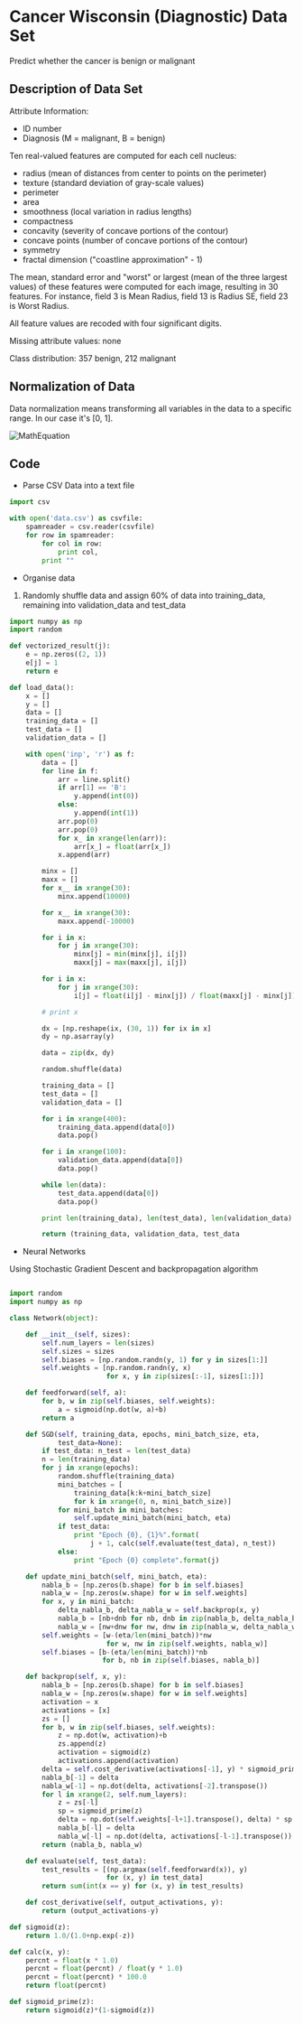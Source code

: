 # Cancer Wisconsin (Diagnostic) Data Set
Predict whether the cancer is benign or malignant

## Description of Data Set
Attribute Information:
* ID number 
* Diagnosis (M = malignant, B = benign)

Ten real-valued features are computed for each cell nucleus:

* radius (mean of distances from center to points on the perimeter) 
* texture (standard deviation of gray-scale values) 
* perimeter 
* area 
* smoothness (local variation in radius lengths)
* compactness
* concavity (severity of concave portions of the contour) 
* concave points (number of concave portions of the contour) 
* symmetry 
* fractal dimension ("coastline approximation" - 1)

The mean, standard error and "worst" or largest (mean of the three largest values) of these features were computed for each image, resulting in 30 features. For instance, field 3 is Mean Radius, field 13 is Radius SE, field 23 is Worst Radius.

All feature values are recoded with four significant digits.

Missing attribute values: none

Class distribution: 357 benign, 212 malignant

## Normalization of Data

Data normalization means transforming all variables in the data to a specific range. In our case it's [0, 1].

![MathEquation](http://i.imgur.com/IgWw5eX.png)

## Code

* Parse CSV Data into a text file 

```python
import csv

with open('data.csv') as csvfile:
    spamreader = csv.reader(csvfile)
    for row in spamreader:
        for col in row:
            print col, 
        print ""
```

* Organise data

1. Randomly shuffle data and assign 60% of data into training_data, remaining into validation_data and test_data

```python
import numpy as np
import random

def vectorized_result(j):
    e = np.zeros((2, 1))
    e[j] = 1
    return e

def load_data():
	x = []
	y = []
	data = []
	training_data = []
	test_data = []
	validation_data = []

	with open('inp', 'r') as f:
		data = []
		for line in f:
			arr = line.split()
			if arr[1] == 'B':
				y.append(int(0))
			else:
				y.append(int(1))
			arr.pop(0)
			arr.pop(0)
			for x_ in xrange(len(arr)):
				arr[x_] = float(arr[x_])
			x.append(arr)

		minx = []
		maxx = []
		for x__ in xrange(30):
			minx.append(10000)

		for x__ in xrange(30):
			maxx.append(-10000)

		for i in x:
			for j in xrange(30):
				minx[j] = min(minx[j], i[j])
				maxx[j] = max(maxx[j], i[j])

		for i in x:
			for j in xrange(30):
				i[j] = float(i[j] - minx[j]) / float(maxx[j] - minx[j])

		# print x		

		dx = [np.reshape(ix, (30, 1)) for ix in x]
		dy = np.asarray(y)

		data = zip(dx, dy)

		random.shuffle(data)

		training_data = []
		test_data = []
		validation_data = []

		for i in xrange(400):
			training_data.append(data[0])
			data.pop()

		for i in xrange(100):
			validation_data.append(data[0])
			data.pop()

		while len(data):
			test_data.append(data[0])
			data.pop()

		print len(training_data), len(test_data), len(validation_data)

		return (training_data, validation_data, test_data

```

* Neural Networks

Using Stochastic Gradient Descent and backpropagation algorithm

```python

import random
import numpy as np

class Network(object):

    def __init__(self, sizes):
        self.num_layers = len(sizes)
        self.sizes = sizes
        self.biases = [np.random.randn(y, 1) for y in sizes[1:]]
        self.weights = [np.random.randn(y, x)
                        for x, y in zip(sizes[:-1], sizes[1:])]

    def feedforward(self, a):
        for b, w in zip(self.biases, self.weights):
            a = sigmoid(np.dot(w, a)+b)
        return a

    def SGD(self, training_data, epochs, mini_batch_size, eta,
            test_data=None):
        if test_data: n_test = len(test_data)
        n = len(training_data)
        for j in xrange(epochs):
            random.shuffle(training_data)
            mini_batches = [
                training_data[k:k+mini_batch_size]
                for k in xrange(0, n, mini_batch_size)]
            for mini_batch in mini_batches:
                self.update_mini_batch(mini_batch, eta)
            if test_data:
                print "Epoch {0}, {1}%".format(
                    j + 1, calc(self.evaluate(test_data), n_test))
            else:
                print "Epoch {0} complete".format(j)

    def update_mini_batch(self, mini_batch, eta):
        nabla_b = [np.zeros(b.shape) for b in self.biases]
        nabla_w = [np.zeros(w.shape) for w in self.weights]
        for x, y in mini_batch:
            delta_nabla_b, delta_nabla_w = self.backprop(x, y)
            nabla_b = [nb+dnb for nb, dnb in zip(nabla_b, delta_nabla_b)]
            nabla_w = [nw+dnw for nw, dnw in zip(nabla_w, delta_nabla_w)]
        self.weights = [w-(eta/len(mini_batch))*nw
                        for w, nw in zip(self.weights, nabla_w)]
        self.biases = [b-(eta/len(mini_batch))*nb
                       for b, nb in zip(self.biases, nabla_b)]

    def backprop(self, x, y):
        nabla_b = [np.zeros(b.shape) for b in self.biases]
        nabla_w = [np.zeros(w.shape) for w in self.weights]
        activation = x
        activations = [x]
        zs = []
        for b, w in zip(self.biases, self.weights):
            z = np.dot(w, activation)+b
            zs.append(z)
            activation = sigmoid(z)
            activations.append(activation)
        delta = self.cost_derivative(activations[-1], y) * sigmoid_prime(zs[-1])
        nabla_b[-1] = delta
        nabla_w[-1] = np.dot(delta, activations[-2].transpose())
        for l in xrange(2, self.num_layers):
            z = zs[-l]
            sp = sigmoid_prime(z)
            delta = np.dot(self.weights[-l+1].transpose(), delta) * sp
            nabla_b[-l] = delta
            nabla_w[-l] = np.dot(delta, activations[-l-1].transpose())
        return (nabla_b, nabla_w)

    def evaluate(self, test_data):
        test_results = [(np.argmax(self.feedforward(x)), y)
                        for (x, y) in test_data]
        return sum(int(x == y) for (x, y) in test_results)

    def cost_derivative(self, output_activations, y):
        return (output_activations-y)

def sigmoid(z):
    return 1.0/(1.0+np.exp(-z))

def calc(x, y):
    percnt = float(x * 1.0)
    percnt = float(percnt) / float(y * 1.0)
    percnt = float(percnt) * 100.0
    return float(percnt)

def sigmoid_prime(z):
    return sigmoid(z)*(1-sigmoid(z))


```
